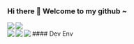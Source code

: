 ### Hi there 👋 Welcome to my github ~

<img align="left" src="https://github-readme-stats.vercel.app/api?username=Gsgzs&show_icons=true&icon_color=CE1D2D&text_color=718096&bg_color=ffffff&hide_title=true" />

<img align="left" src="https://github-readme-stats.vercel.app/api/top-langs/?username=Gsgzs&layout=compact" />

<br/>
#### Dev Env
<img align="left" src="https://img.shields.io/badge/-Windows-0078D6?style=flat-square&logo=windows&logoColor=white" />
<img align="left" src="https://img.shields.io/badge/-Visual_Studio_Code-007ACC?style=flat-square&logo=visual-studio-code&logoColor=white" />
<img align="left" src="https://img.shields.io/badge/-Git-F05032?style=flat-square&logo=git&logoColor=white" />

<!--
**Gsgzs/Gsgzs** is a ✨ _special_ ✨ repository because its `README.md` (this file) appears on your GitHub profile.

Here are some ideas to get you started:

- 🔭 I’m currently working on ...
- 🌱 I’m currently learning ...
- 👯 I’m looking to collaborate on ...
- 🤔 I’m looking for help with ...
- 💬 Ask me about ...
- 📫 How to reach me: ...
- 😄 Pronouns: ...
- ⚡ Fun fact: ...
-->

